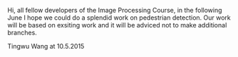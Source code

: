 Hi, all fellow developers of the Image Processing Course,
in the following June I hope we could do a splendid work on pedestrian detection.
Our work will be based on exsiting work and it will be adviced not to make additional branches.

Tingwu Wang at 10.5.2015
